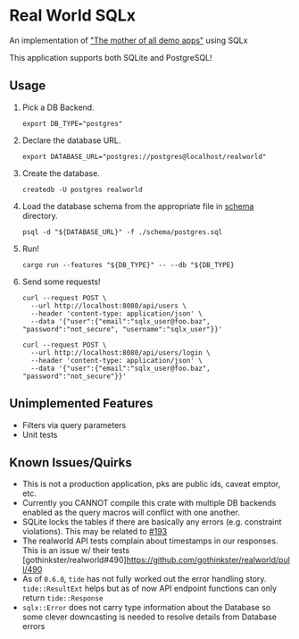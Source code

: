 # Real World SQLx

An implementation of ["The mother of all demo apps"](https://realworld.io/) using SQLx

This application supports both SQLite and PostgreSQL!

## Usage

1. Pick a DB Backend.

    ```
    export DB_TYPE="postgres"
    ```

2. Declare the database URL.

    ```
    export DATABASE_URL="postgres://postgres@localhost/realworld"
    ```

3. Create the database.

    ```
    createdb -U postgres realworld
    ```

4. Load the database schema from the appropriate file in [schema](./schema) directory.

    ```
    psql -d "${DATABASE_URL}" -f ./schema/postgres.sql
    ``` 

5. Run!

    ```
    cargo run --features "${DB_TYPE}" -- --db "${DB_TYPE}
    ```
   
6. Send some requests!

    ```
    curl --request POST \
      --url http://localhost:8080/api/users \
      --header 'content-type: application/json' \
      --data '{"user":{"email":"sqlx_user@foo.baz", "password":"not_secure", "username":"sqlx_user"}}'
    ```
   
    ```
    curl --request POST \
      --url http://localhost:8080/api/users/login \
      --header 'content-type: application/json' \
      --data '{"user":{"email":"sqlx_user@foo.baz", "password":"not_secure"}}'
    ```


## Unimplemented Features

* Filters via query parameters
* Unit tests

## Known Issues/Quirks

* This is not a production application, pks are public ids, caveat emptor, etc.
* Currently you CANNOT compile this crate with multiple DB backends enabled as the query macros
    will conflict with one another.
* SQLite locks the tables if there are basically any errors (e.g. constraint violations). This may be related to
    [#193](https://github.com/launchbadge/sqlx/issues/193)
* The realworld API tests complain about timestamps in our responses.
    This is an issue w/ their tests [gothinkster/realworld#490]https://github.com/gothinkster/realworld/pull/490
* As of `0.6.0`, `tide` has not fully worked out the error handling story.
    `tide::ResultExt` helps but as of now API endpoint functions can only return `tide::Response`
* `sqlx::Error` does not carry type information about the Database so some clever downcasting
    is needed to resolve details from Database errors
